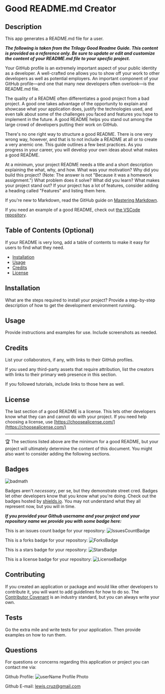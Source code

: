 
# Good README.md Creator

## Description

This app generates a README.md file for a user.

_**The following is taken from the Trilogy Good Readme Guide.  This content is provided as a reference only.  Be sure to update or edit and customize the content of your README.md file to your specfic project.**_
    
Your GitHub profile is an extremely important aspect of your public identity as a developer. A well-crafted one allows you to show off your work to other developers as well as potential employers. An important component of your GitHub profile—and one that many new developers often overlook—is the README.md file.
    
The quality of a README often differentiates a good project from a bad project. A good one takes advantage of the opportunity to explain and showcase what your application does, justify the technologies used, and even talk about some of the challenges you faced and features you hope to implement in the future. A good README helps you stand out among the large crowd of developers putting their work on GitHub.
    
There's no one right way to structure a good README. There is one very wrong way, however, and that is to not include a README at all or to create a very anemic one. This guide outlines a few best practices. As you progress in your career, you will develop your own ideas about what makes a good README.
    
At a minimum, your project README needs a title and a short description explaining the what, why, and how. What was your motivation? Why did you build this project? (Note: The answer is not "Because it was a homework assignment.") What problem does it solve? What did you learn? What makes your project stand out? If your project has a lot of features, consider adding a heading called "Features" and listing them here.
    
If you're new to Markdown, read the GitHub guide on [Mastering Markdown](https://guides.github.com/features/mastering-markdown/).
    
If you need an example of a good README, check out [the VSCode repository](https://github.com/microsoft/vscode).
    
## Table of Contents (Optional)
    
If your README is very long, add a table of contents to make it easy for users to find what they need.
    
* [Installation](#installation)
* [Usage](#usage)
* [Credits](#credits)
* [License](#license)
    
    
## Installation
    
What are the steps required to install your project? Provide a step-by-step description of how to get the development environment running.
    
    
## Usage 
    
Provide instructions and examples for use. Include screenshots as needed. 
    
    
## Credits
    
List your collaborators, if any, with links to their GitHub profiles.
    
If you used any third-party assets that require attribution, list the creators with links to their primary web presence in this section.
    
If you followed tutorials, include links to those here as well.
     
        
## License
    
The last section of a good README is a license. This lets other developers know what they can and cannot do with your project. If you need help choosing a license, use [https://choosealicense.com/](https://choosealicense.com/)
    
    
---
    
🏆 The sections listed above are the minimum for a good README, but your project will ultimately determine the content of this document. You might also want to consider adding the following sections.
    
    
## Badges
    
![badmath](https://img.shields.io/github/languages/top/nielsenjared/badmath)
    
Badges aren't _necessary_, per se, but they demonstrate street cred. Badges let other developers know that you know what you're doing. Check out the badges hosted by [shields.io](https://shields.io/). You may not understand what they all represent now, but you will in time.
    

_**If you provided your Github username and your project and your repository name we provide you with some badge here:**_

This is an issues count badge for your repository:
![IssuesCountBadge](https://img.shields.io/github/issues/lewismcruz/git_readme_builder)

This is a forks badge for your repository:
![ForksBadge](https://img.shields.io/github/forks/lewismcruz/git_readme_builder)

This is a stars badge for your repository:
![StarsBadge](https://img.shields.io/github/stars/lewismcruz/git_readme_builder)

This is a license badge for your repository:
![LicenseBadge](https://img.shields.io/github/license/lewismcruz/git_readme_builder)

    
## Contributing
    
If you created an application or package and would like other developers to contribute it, you will want to add guidelines for how to do so. The [Contributor Covenant](https://www.contributor-covenant.org/) is an industry standard, but you can always write your own.
    
    
## Tests
    
Go the extra mile and write tests for your application. Then provide examples on how to run them.
        
        
## Questions
        
For questions or concerns regarding this application or project you can contact me via:
    
Github Profile: ![userName Profile Photo](https://avatars3.githubusercontent.com/u/7396955?s=400&v=4)
    
Github E-mail: lewis.cruz@gmail.com
